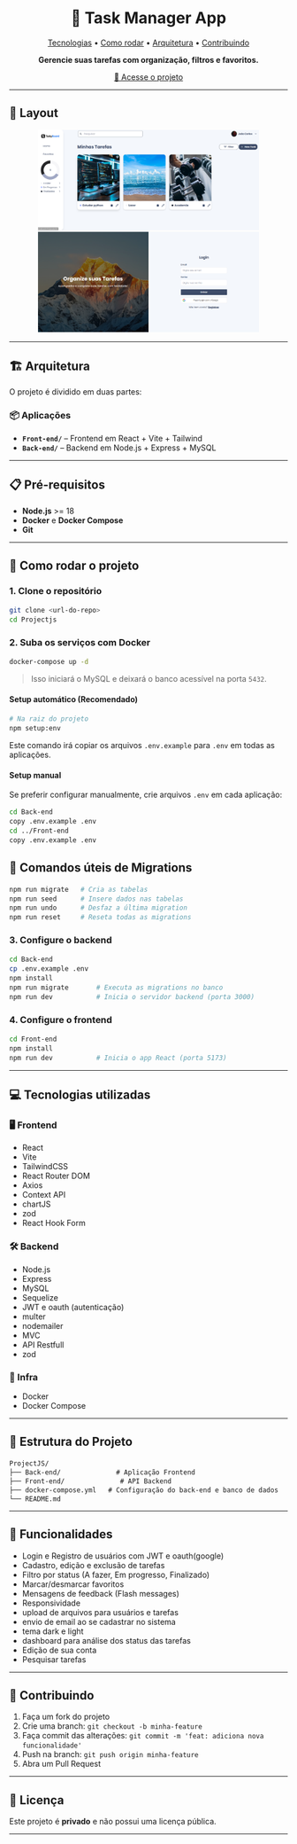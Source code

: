 
<h1 align="center" style="font-weight: bold;">📝 Task Manager App</h1>  

<p align="center">  
  <a href="#tech">Tecnologias</a> •   
  <a href="#start">Como rodar</a> •   
  <a href="#structure">Arquitetura</a> •  
  <a href="#contrib">Contribuindo</a> 
</p>  

<p align="center"><b>Gerencie suas tarefas com organização, filtros e favoritos.</b></p>  

<p align="center">     
  <a href="http://localhost:5173">📱 Acesse o projeto</a> 
</p>

---

## 🎨 Layout

<p align="center">     
  <img src="./assets/layout-home.png" alt="Tela Home" width="400px">  
  <img src="./assets/layout-login.png" alt="Tela Login" width="400px"> 
</p>

---

## 🏗️ Arquitetura <a id="structure"></a>

O projeto é dividido em duas partes:

### 📦 Aplicações

* **`Front-end/`** – Frontend em React + Vite + Tailwind
* **`Back-end/`** – Backend em Node.js + Express + MySQL

---

## 📋 Pré-requisitos

* **Node.js** >= 18
* **Docker** e **Docker Compose**
* **Git**

---

## 🚀 Como rodar o projeto <a id="start"></a>

### 1. Clone o repositório

```bash
git clone <url-do-repo>
cd Projectjs
```

### 2. Suba os serviços com Docker

```bash
docker-compose up -d
```

> Isso iniciará o MySQL e deixará o banco acessível na porta `5432`.

#### Setup automático (Recomendado)
```bash
# Na raiz do projeto
npm setup:env
```
Este comando irá copiar os arquivos `.env.example` para `.env` em todas as aplicações.

#### Setup manual
Se preferir configurar manualmente, crie arquivos `.env` em cada aplicação:
```bash
cd Back-end
copy .env.example .env
cd ../Front-end
copy .env.example .env
```

## 📝 Comandos úteis de Migrations

```bash
npm run migrate   # Cria as tabelas
npm run seed      # Insere dados nas tabelas
npm run undo      # Desfaz a última migration
npm run reset     # Reseta todas as migrations
```

### 3. Configure o backend

```bash
cd Back-end
cp .env.example .env
npm install
npm run migrate       # Executa as migrations no banco
npm run dev           # Inicia o servidor backend (porta 3000)
```

### 4. Configure o frontend

```bash
cd Front-end
npm install
npm run dev           # Inicia o app React (porta 5173)
```

---

## 💻 Tecnologias utilizadas <a id="tech"></a>

### 🖥️ Frontend

* React
* Vite
* TailwindCSS
* React Router DOM
* Axios
* Context API
* chartJS
* zod
* React Hook Form

### 🛠️ Backend

* Node.js
* Express
* MySQL
* Sequelize
* JWT e oauth (autenticação)
* multer
* nodemailer
* MVC
* API Restfull
* zod

### 🐳 Infra

* Docker
* Docker Compose

---

## 📁 Estrutura do Projeto

```
ProjectJS/
├── Back-end/              # Aplicação Frontend
├── Front-end/              # API Backend
├── docker-compose.yml   # Configuração do back-end e banco de dados
└── README.md
```

---

## 🔐 Funcionalidades

* Login e Registro de usuários com JWT e oauth(google)
* Cadastro, edição e exclusão de tarefas
* Filtro por status (A fazer, Em progresso, Finalizado)
* Marcar/desmarcar favoritos
* Mensagens de feedback (Flash messages)
* Responsividade
* upload de arquivos para usuários e tarefas
* envio de email ao se cadastrar no sistema
* tema dark e light
* dashboard para análise dos status das tarefas
* Edição de sua conta
* Pesquisar tarefas
---

## 🤝 Contribuindo <a id="contrib"></a>

1. Faça um fork do projeto
2. Crie uma branch: `git checkout -b minha-feature`
3. Faça commit das alterações: `git commit -m 'feat: adiciona nova funcionalidade'`
4. Push na branch: `git push origin minha-feature`
5. Abra um Pull Request

---

## 📝 Licença

Este projeto é **privado** e não possui uma licença pública.

---

